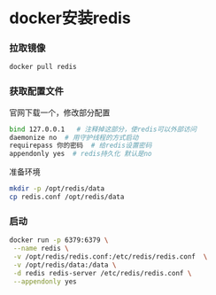 # docker安装redis

### 拉取镜像

```sh
docker pull redis
```

### 获取配置文件

官网下载一个，修改部分配置

```sh
bind 127.0.0.1   # 注释掉这部分，使redis可以外部访问
daemonize no  # 用守护线程的方式启动
requirepass 你的密码  # 给redis设置密码
appendonly yes  # redis持久化 默认是no
```

准备环境

```sh
mkdir -p /opt/redis/data
cp redis.conf /opt/redis/data
```

### 启动

```sh
docker run -p 6379:6379 \
 --name redis \
 -v /opt/redis/redis.conf:/etc/redis/redis.conf  \
 -v /opt/redis/data:/data \
 -d redis redis-server /etc/redis/redis.conf \
 --appendonly yes
```



